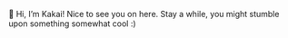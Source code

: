 👋 Hi, I’m Kakai! Nice to see you on here. Stay a while, you might stumble upon something somewhat cool :)


